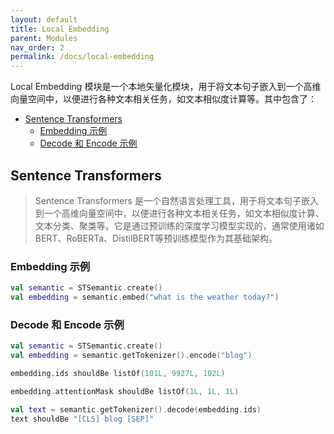 ```yaml
---
layout: default
title: Local Embedding
parent: Modules
nav_order: 2
permalink: /docs/local-embedding
---
```


Local Embedding 模块是一个本地矢量化模块，用于将文本句子嵌入到一个高维向量空间中，以便进行各种文本相关任务，如文本相似度计算等。其中包含了：

- [Sentence Transformers](#sentence-transformers)
  - [Embedding 示例](#embedding-示例)
  - [Decode 和 Encode 示例](#decode-和-encode-示例)

## Sentence Transformers

> Sentence Transformers 是一个自然语言处理工具，用于将文本句子嵌入到一个高维向量空间中，以便进行各种文本相关任务，如文本相似度计算、
> 文本分类、聚类等。它是通过预训练的深度学习模型实现的，通常使用诸如BERT、RoBERTa、DistilBERT等预训练模型作为其基础架构。

### Embedding 示例

```kotlin
val semantic = STSemantic.create()
val embedding = semantic.embed("what is the weather today?")
```

### Decode 和 Encode 示例

```kotlin
val semantic = STSemantic.create()
val embedding = semantic.getTokenizer().encode("blog")

embedding.ids shouldBe listOf(101L, 9927L, 102L)

embedding.attentionMask shouldBe listOf(1L, 1L, 1L)

val text = semantic.getTokenizer().decode(embedding.ids)
text shouldBe "[CLS] blog [SEP]"
```
